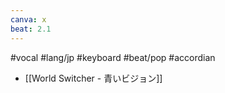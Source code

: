 ```yaml
---
canva: x
beat: 2.1
---
```

#vocal #lang/jp #keyboard #beat/pop #accordian 
- [[World Switcher - 青いビジョン]]